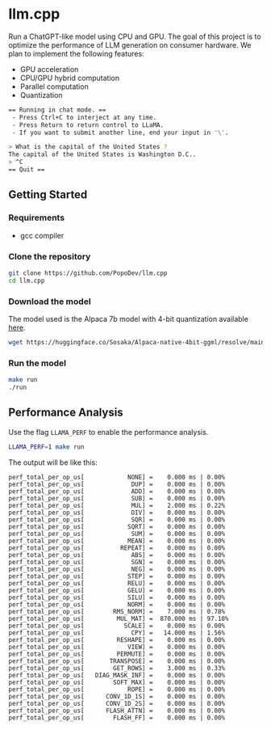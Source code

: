 # llm.cpp

Run a ChatGPT-like model using CPU and GPU. The goal of this project is to optimize the performance of LLM generation on consumer hardware. We plan to implement the following features:
- GPU acceleration
- CPU/GPU hybrid computation
- Parallel computation
- Quantization

```bash
== Running in chat mode. ==
 - Press Ctrl+C to interject at any time.
 - Press Return to return control to LLaMA.
 - If you want to submit another line, end your input in '\'.

> What is the capital of the United States ?
The capital of the United States is Washington D.C..
> ^C
== Quit ==
```

## Getting Started

### Requirements
- gcc compiler


### Clone the repository

```bash
git clone https://github.com/PopoDev/llm.cpp
cd llm.cpp
```

### Download the model

The model used is the Alpaca 7b model with 4-bit quantization available [here](https://huggingface.co/Sosaka/Alpaca-native-4bit-ggml/blob/main/ggml-alpaca-7b-q4.bin).

```bash
wget https://huggingface.co/Sosaka/Alpaca-native-4bit-ggml/resolve/main/ggml-alpaca-7b-q4.bin
```

### Run the model
```bash
make run
./run
```


## Performance Analysis

Use the flag `LLAMA_PERF` to enable the performance analysis.

```bash
LLAMA_PERF=1 make run
```

The output will be like this:

```
perf_total_per_op_us[            NONE] =    0.000 ms | 0.00% 
perf_total_per_op_us[             DUP] =    0.000 ms | 0.00% 
perf_total_per_op_us[             ADD] =    0.000 ms | 0.00% 
perf_total_per_op_us[             SUB] =    0.000 ms | 0.00% 
perf_total_per_op_us[             MUL] =    2.000 ms | 0.22% 
perf_total_per_op_us[             DIV] =    0.000 ms | 0.00% 
perf_total_per_op_us[             SQR] =    0.000 ms | 0.00% 
perf_total_per_op_us[            SQRT] =    0.000 ms | 0.00% 
perf_total_per_op_us[             SUM] =    0.000 ms | 0.00% 
perf_total_per_op_us[            MEAN] =    0.000 ms | 0.00% 
perf_total_per_op_us[          REPEAT] =    0.000 ms | 0.00% 
perf_total_per_op_us[             ABS] =    0.000 ms | 0.00% 
perf_total_per_op_us[             SGN] =    0.000 ms | 0.00% 
perf_total_per_op_us[             NEG] =    0.000 ms | 0.00% 
perf_total_per_op_us[            STEP] =    0.000 ms | 0.00% 
perf_total_per_op_us[            RELU] =    0.000 ms | 0.00% 
perf_total_per_op_us[            GELU] =    0.000 ms | 0.00% 
perf_total_per_op_us[            SILU] =    0.000 ms | 0.00% 
perf_total_per_op_us[            NORM] =    0.000 ms | 0.00% 
perf_total_per_op_us[        RMS_NORM] =    7.000 ms | 0.78% 
perf_total_per_op_us[         MUL_MAT] =  870.000 ms | 97.10% 
perf_total_per_op_us[           SCALE] =    0.000 ms | 0.00% 
perf_total_per_op_us[             CPY] =   14.000 ms | 1.56% 
perf_total_per_op_us[         RESHAPE] =    0.000 ms | 0.00% 
perf_total_per_op_us[            VIEW] =    0.000 ms | 0.00% 
perf_total_per_op_us[         PERMUTE] =    0.000 ms | 0.00% 
perf_total_per_op_us[       TRANSPOSE] =    0.000 ms | 0.00% 
perf_total_per_op_us[        GET_ROWS] =    3.000 ms | 0.33% 
perf_total_per_op_us[   DIAG_MASK_INF] =    0.000 ms | 0.00% 
perf_total_per_op_us[        SOFT_MAX] =    0.000 ms | 0.00% 
perf_total_per_op_us[            ROPE] =    0.000 ms | 0.00% 
perf_total_per_op_us[      CONV_1D_1S] =    0.000 ms | 0.00% 
perf_total_per_op_us[      CONV_1D_2S] =    0.000 ms | 0.00% 
perf_total_per_op_us[      FLASH_ATTN] =    0.000 ms | 0.00% 
perf_total_per_op_us[        FLASH_FF] =    0.000 ms | 0.00% 
```